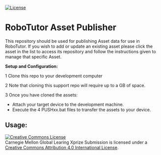 [![License](https://img.shields.io/badge/License-Apache%202.0-blue.svg)](https://opensource.org/licenses/Apache-2.0)

# **RoboTutor Asset Publisher**


This repository should be used for publishing Asset data for use in RoboTutor.  If you wish to add or update an existing asset please click the asset in the list to access its repository and follow the instructions given to manage that specific Asset.


**Setup and Configuration:**

1 Clone this repo to your development computer

2 Note that cloning this support repo will require up to a GB of space.

3 Once you have cloned the assets:
  * Attach your target device to the development machine.
  * Execute the 4 PUSHxx.bat files to transfer the assets to your device.




## **Usage:**

<a rel="license" href="http://creativecommons.org/licenses/by/4.0/"><img alt="Creative Commons License" style="border-width:0" src="https://i.creativecommons.org/l/by/4.0/88x31.png" /></a><br />Carnegie Mellon Global Learing Xprize Submission</span> is licensed under a <a rel="license" href="http://creativecommons.org/licenses/by/4.0/">Creative Commons Attribution 4.0 International License</a>.
